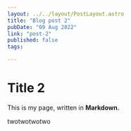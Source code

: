 ```yaml
---
layout: ../../layout/PostLayout.astro
title: "Blog post 2"
pubDate: "09 Aug 2022"
link: "post-2"
published: false
tags:

---
```


# Title 2

This is my page, written in **Markdown.**

twotwotwotwo